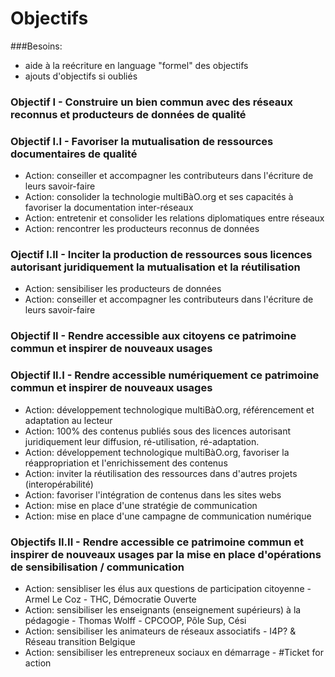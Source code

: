# Objectifs 

###Besoins: 

* aide à la reécriture en language "formel" des objectifs
* ajouts d'objectifs si oubliés

### Objectif I - Construire un bien commun avec des réseaux reconnus et producteurs de données de qualité

### Objectif I.I - Favoriser la mutualisation de ressources documentaires de qualité
  
* Action: conseiller et accompagner les contributeurs dans l'écriture de leurs savoir-faire
* Action: consolider la technologie multiBàO.org et ses capacités à favoriser la documentation inter-réseaux
* Action: entretenir et consolider les relations diplomatiques entre réseaux
* Action: rencontrer les producteurs reconnus de données

### Ojectif I.II - Inciter la production de ressources sous licences autorisant juridiquement la mutualisation et la réutilisation

* Action: sensibiliser les producteurs de données
* Action: conseiller et accompagner les contributeurs dans l'écriture de leurs savoir-faire

### Objectif II - Rendre accessible aux citoyens ce patrimoine commun et inspirer de nouveaux usages

### Objectif II.I - Rendre accessible numériquement ce patrimoine commun et inspirer de nouveaux usages

* Action: développement technologique multiBàO.org, référencement et adaptation au lecteur
* Action: 100% des contenus publiés sous des licences autorisant juridiquement leur diffusion, ré-utilisation, ré-adaptation. 
* Action: développement technologique multiBàO.org, favoriser la réappropriation et l'enrichissement des contenus
* Action: inviter la réutilisation des ressources dans d'autres projets (interopérabilité)
* Action: favoriser l'intégration de contenus dans les sites webs
* Action: mise en place d'une stratégie de communication
* Action: mise en place d'une campagne de communication numérique

### Objectifs II.II - Rendre accessible ce patrimoine commun et inspirer de nouveaux usages par la mise en place d'opérations de sensibilisation / communication

* Action: sensibliser les élus aux questions de participation citoyenne - Armel Le Coz - THC, Démocratie Ouverte
* Action: sensibiliser les enseignants (enseignement supérieurs) à la pédagogie - Thomas Wolff - CPCOOP, Pôle Sup, Cési
* Action: sensibiliser les animateurs de réseaux associatifs - I4P? & Réseau transition Belgique
* Action: sensibiliser les entrepreneux sociaux en démarrage  - #Ticket for action



